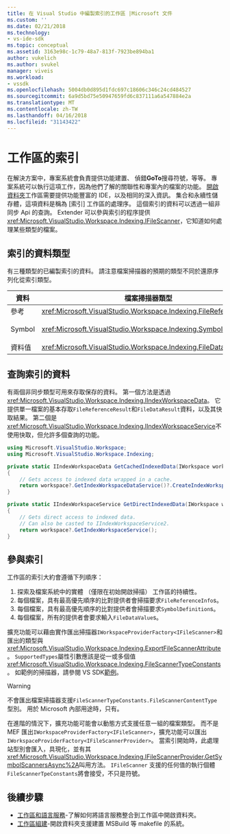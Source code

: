 ```yaml
---
title: 在 Visual Studio 中編製索引的工作區 |Microsoft 文件
ms.custom: ''
ms.date: 02/21/2018
ms.technology:
- vs-ide-sdk
ms.topic: conceptual
ms.assetid: 3163e98c-1c79-48a7-813f-7923be894ba1
author: vukelich
ms.author: svukel
manager: viveis
ms.workload:
- vssdk
ms.openlocfilehash: 5004db0d895d1fdc697c18606c346c24cd484527
ms.sourcegitcommit: 6a9d5bd75e50947659fd6c837111a6a547884e2a
ms.translationtype: MT
ms.contentlocale: zh-TW
ms.lasthandoff: 04/16/2018
ms.locfileid: "31143422"
---
```

# <a name="workspace-indexing"></a>工作區的索引

在解決方案中，專案系統會負責提供功能建置、 偵錯**GoTo**搜尋符號，等等。 專案系統可以執行這項工作，因為他們了解的關聯性和專案內的檔案的功能。 [開啟資料夾](../ide/develop-code-in-visual-studio-without-projects-or-solutions.md)工作區需要提供功能豐富的 IDE，以及相同的深入資訊。 集合和永續性儲存體，這項資料是稱為 [索引] 工作區的處理序。 這個索引的資料可以透過一組非同步 Api 的查詢。 Extender 可以參與索引的程序提供<xref:Microsoft.VisualStudio.Workspace.Indexing.IFileScanner>，它知道如何處理某些類型的檔案。

## <a name="types-of-indexed-data"></a>索引的資料類型

有三種類型的已編製索引的資料。 請注意檔案掃描器的預期的類型不同於還原序列化從索引類型。

|資料|檔案掃描器類型|索引查詢的結果型別|相關的類型|
|--|--|--|--|
|參考|<xref:Microsoft.VisualStudio.Workspace.Indexing.FileReferenceInfo>|<xref:Microsoft.VisualStudio.Workspace.Indexing.FileReferenceResult>|<xref:Microsoft.VisualStudio.Workspace.Indexing.FileReferenceInfoType>|
|Symbol|<xref:Microsoft.VisualStudio.Workspace.Indexing.SymbolDefinition>|<xref:Microsoft.VisualStudio.Workspace.Indexing.SymbolDefinitionSearchResult>|<xref:Microsoft.VisualStudio.Workspace.Indexing.ISymbolService> 應該使用而不是`IIndexWorkspaceService`查詢|
|資料值|<xref:Microsoft.VisualStudio.Workspace.Indexing.FileDataValue>|<xref:Microsoft.VisualStudio.Workspace.Indexing.FileDataResult`1>||

## <a name="querying-for-indexed-data"></a>查詢索引的資料

有兩個非同步類型可用來存取保存的資料。 第一個方法是透過<xref:Microsoft.VisualStudio.Workspace.Indexing.IIndexWorkspaceData>。 它提供單一檔案的基本存取`FileReferenceResult`和`FileDataResult`資料，以及其快取結果。 第二個是<xref:Microsoft.VisualStudio.Workspace.Indexing.IIndexWorkspaceService>不使用快取，但允許多個查詢的功能。

```csharp
using Microsoft.VisualStudio.Workspace;
using Microsoft.VisualStudio.Workspace.Indexing;

private static IIndexWorkspaceData GetCachedIndexedData(IWorkspace workspace)
{
    // Gets access to indexed data wrapped in a cache.
    return workspace?.GetIndexWorkspaceDataService()?.CreateIndexWorkspaceData();
}

private static IIndexWorkspaceService GetDirectIndexedData(IWorkspace workspace)
{
    // Gets direct access to indexed data.
    // Can also be casted to IIndexWorkspaceService2.
    return workspace?.GetIndexWorkspaceService();
}
```

## <a name="participating-in-indexing"></a>參與索引

工作區的索引大約會遵循下列順序：

1. 探索及檔案系統中的實體 （僅限在初始開啟掃描） 工作區的持續性。
1. 每個檔案，具有最高優先順序的比對提供者會掃描要求`FileReferenceInfo`s。
1. 每個檔案，具有最高優先順序的比對提供者會掃描要求`SymbolDefinition`s。
1. 每個檔案，所有的提供者會要求輸入`FileDataValue`s。

擴充功能可以藉由實作匯出掃描器`IWorkspaceProviderFactory<IFileScanner>`和匯出的類型與<xref:Microsoft.VisualStudio.Workspace.Indexing.ExportFileScannerAttribute>。 `SupportedTypes`屬性引數應該是從一或多個值<xref:Microsoft.VisualStudio.Workspace.Indexing.FileScannerTypeConstants>。 如範例的掃描器，請參閱 VS SDK[範例](https://github.com/Microsoft/VSSDK-Extensibility-Samples/blob/master/Open_Folder_Extensibility/C%23/SymbolScannerSample/TxtFileSymbolScanner.cs)。

> [!WARNING]
> 不會匯出檔案掃描器支援`FileScannerTypeConstants.FileScannerContentType`型別。 用於 Microsoft 內部用途時，只有。

在進階的情況下，擴充功能可能會以動態方式支援任意一組的檔案類型。 而不是 MEF 匯出`IWorkspaceProviderFactory<IFileScanner>`，擴充功能可以匯出`IWorkspaceProviderFactory<IFileScannerProvider>`。 當索引開始時，此處理站型別會匯入，具現化，並有其<xref:Microsoft.VisualStudio.Workspace.Indexing.IFileScannerProvider.GetSymbolScannersAsync%2A>叫用方法。 `IFileScanner` 支援的任何值的執行個體`FileScannerTpeConstants`將會接受，不只是符號。

## <a name="next-steps"></a>後續步驟

* [工作區和語言服務](workspace-language-services.md)-了解如何將語言服務整合到工作區中開啟資料夾。
* [工作區組建](workspace-build.md)-開啟資料夾支援建置 MSBuild 等 makefile 的系統。